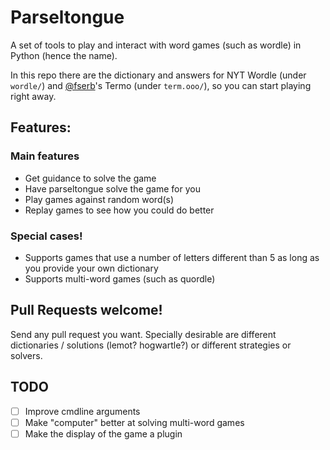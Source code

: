 # Parseltongue
A set of tools to play and interact with word games (such as wordle)
in Python (hence the name).

In this repo there are the dictionary and answers for NYT Wordle
(under `wordle/`) and [@fserb][1]'s Termo (under `term.ooo/`), so you
can start playing right away.

## Features:
### Main features
* Get guidance to solve the game
* Have parseltongue solve the game for you
* Play games against random word(s)
* Replay games to see how you could do better

### Special cases!
* Supports games that use a number of letters different than 5
  as long as you provide your own dictionary
* Supports multi-word games (such as quordle)

## Pull Requests welcome! 
Send any pull request you want. Specially desirable are different
dictionaries / solutions (lemot? hogwartle?) or different strategies
or solvers.

## TODO
- [ ] Improve cmdline arguments
- [ ] Make "computer" better at solving multi-word games
- [ ] Make the display of the game a plugin 

[1]: https://github.com/fserb
